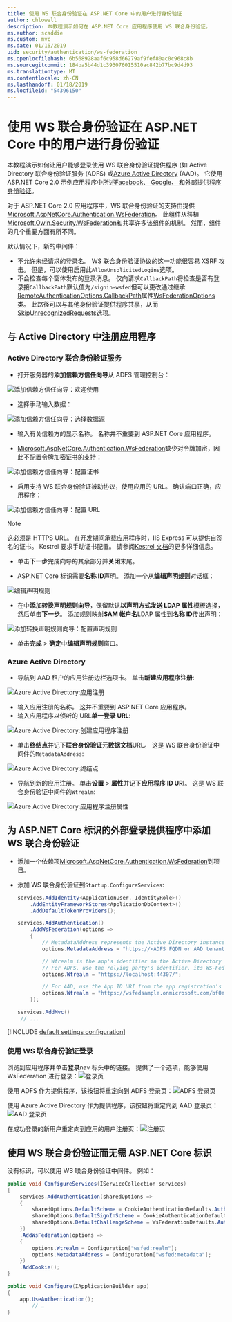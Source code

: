 ```yaml
---
title: 使用 WS 联合身份验证在 ASP.NET Core 中的用户进行身份验证
author: chlowell
description: 本教程演示如何在 ASP.NET Core 应用程序使用 WS 联合身份验证。
ms.author: scaddie
ms.custom: mvc
ms.date: 01/16/2019
uid: security/authentication/ws-federation
ms.openlocfilehash: 6b568928aaf6c958d66279af9fef80ac0c968c8b
ms.sourcegitcommit: 184ba5b44d1c393076015510ac842b77bc9d4d93
ms.translationtype: MT
ms.contentlocale: zh-CN
ms.lasthandoff: 01/18/2019
ms.locfileid: "54396150"
---
```

# <a name="authenticate-users-with-ws-federation-in-aspnet-core"></a>使用 WS 联合身份验证在 ASP.NET Core 中的用户进行身份验证

本教程演示如何让用户能够登录使用 WS 联合身份验证提供程序 (如 Active Directory 联合身份验证服务 (ADFS) 或[Azure Active Directory](/azure/active-directory/) (AAD)。 它使用 ASP.NET Core 2.0 示例应用程序中所述[Facebook、 Google、 和外部提供程序身份验证](xref:security/authentication/social/index)。

对于 ASP.NET Core 2.0 应用程序中，WS 联合身份验证的支持由提供[Microsoft.AspNetCore.Authentication.WsFederation](https://www.nuget.org/packages/Microsoft.AspNetCore.Authentication.WsFederation)。 此组件从移植[Microsoft.Owin.Security.WsFederation](https://www.nuget.org/packages/Microsoft.Owin.Security.WsFederation)和共享许多该组件的机制。 然而，组件的几个重要方面有所不同。

默认情况下，新的中间件：

* 不允许未经请求的登录名。 WS 联合身份验证协议的这一功能很容易 XSRF 攻击。 但是，可以使用启用此`AllowUnsolicitedLogins`选项。
* 不会检查每个窗体发布的登录消息。 仅向请求`CallbackPath`将检查是否有登录接`CallbackPath`默认值为`/signin-wsfed`但可以更改通过继承[RemoteAuthenticationOptions.CallbackPath](/dotnet/api/microsoft.aspnetcore.authentication.remoteauthenticationoptions.callbackpath)属性[WsFederationOptions](/dotnet/api/microsoft.aspnetcore.authentication.wsfederation.wsfederationoptions)类。 此路径可以与其他身份验证提供程序共享，从而[SkipUnrecognizedRequests](/dotnet/api/microsoft.aspnetcore.authentication.wsfederation.wsfederationoptions.skipunrecognizedrequests)选项。

## <a name="register-the-app-with-active-directory"></a>与 Active Directory 中注册应用程序

### <a name="active-directory-federation-services"></a>Active Directory 联合身份验证服务

* 打开服务器的**添加信赖方信任向导**从 ADFS 管理控制台：

![添加信赖方信任向导：欢迎使用](ws-federation/_static/AdfsAddTrust.png)

* 选择手动输入数据：

![添加信赖方信任向导：选择数据源](ws-federation/_static/AdfsSelectDataSource.png)

* 输入有关信赖方的显示名称。 名称并不重要到 ASP.NET Core 应用程序。

* [Microsoft.AspNetCore.Authentication.WsFederation](https://www.nuget.org/packages/Microsoft.AspNetCore.Authentication.WsFederation)缺少对令牌加密，因此不配置令牌加密证书的支持：

![添加信赖方信任向导：配置证书](ws-federation/_static/AdfsConfigureCert.png)

* 启用支持 WS 联合身份验证被动协议，使用应用的 URL。 确认端口正确，应用程序：

![添加信赖方信任向导：配置 URL](ws-federation/_static/AdfsConfigureUrl.png)

> [!NOTE]
> 这必须是 HTTPS URL。 在开发期间承载应用程序时，IIS Express 可以提供自签名的证书。 Kestrel 要求手动证书配置。 请参阅[Kestrel 文档](xref:fundamentals/servers/kestrel)的更多详细信息。

* 单击**下一步**完成向导的其余部分并**关闭**末尾。

* ASP.NET Core 标识需要**名称 ID**声明。 添加一个从**编辑声明规则**对话框：

![编辑声明规则](ws-federation/_static/EditClaimRules.png)

* 在中**添加转换声明规则向导**，保留默认**以声明方式发送 LDAP 属性**模板选择，然后单击**下一步**。 添加规则映射**SAM 帐户名**LDAP 属性到**名称 ID**传出声明：

![添加转换声明规则向导：配置声明规则](ws-federation/_static/AddTransformClaimRule.png)

* 单击**完成** > **确定**中**编辑声明规则**窗口。

### <a name="azure-active-directory"></a>Azure Active Directory

* 导航到 AAD 租户的应用注册边栏选项卡。 单击**新建应用程序注册**:

![Azure Active Directory:应用注册](ws-federation/_static/AadNewAppRegistration.png)

* 输入应用注册的名称。 这并不重要到 ASP.NET Core 应用程序。
* 输入应用程序以侦听的 URL**单一登录 URL**:

![Azure Active Directory:创建应用程序注册](ws-federation/_static/AadCreateAppRegistration.png)

* 单击**终结点**并记下**联合身份验证元数据文档**URL。 这是 WS 联合身份验证中间件的`MetadataAddress`:

![Azure Active Directory:终结点](ws-federation/_static/AadFederationMetadataDocument.png)

* 导航到新的应用注册。 单击**设置** > **属性**并记下**应用程序 ID URI**。 这是 WS 联合身份验证中间件的`Wtrealm`:

![Azure Active Directory:应用程序注册属性](ws-federation/_static/AadAppIdUri.png)

## <a name="add-ws-federation-as-an-external-login-provider-for-aspnet-core-identity"></a>为 ASP.NET Core 标识的外部登录提供程序中添加 WS 联合身份验证

* 添加一个依赖项[Microsoft.AspNetCore.Authentication.WsFederation](https://www.nuget.org/packages/Microsoft.AspNetCore.Authentication.WsFederation)到项目。
* 添加 WS 联合身份验证到`Startup.ConfigureServices`:

    ```csharp
    services.AddIdentity<ApplicationUser, IdentityRole>()
        .AddEntityFrameworkStores<ApplicationDbContext>()
        .AddDefaultTokenProviders();

    services.AddAuthentication()
        .AddWsFederation(options =>
        {
            // MetadataAddress represents the Active Directory instance used to authenticate users.
            options.MetadataAddress = "https://<ADFS FQDN or AAD tenant>/FederationMetadata/2007-06/FederationMetadata.xml";

            // Wtrealm is the app's identifier in the Active Directory instance.
            // For ADFS, use the relying party's identifier, its WS-Federation Passive protocol URL:
            options.Wtrealm = "https://localhost:44307/";

            // For AAD, use the App ID URI from the app registration's Properties blade:
            options.Wtrealm = "https://wsfedsample.onmicrosoft.com/bf0e7e6d-056e-4e37-b9a6-2c36797b9f01";
        });

    services.AddMvc()
     // ...
    ```

[!INCLUDE [default settings configuration](social/includes/default-settings.md)]

### <a name="log-in-with-ws-federation"></a>使用 WS 联合身份验证登录

浏览到应用程序并单击**登录**nav 标头中的链接。 提供了一个选项，能够使用 WsFederation 进行登录：![登录页](ws-federation/_static/WsFederationButton.png)

使用 ADFS 作为提供程序，该按钮将重定向到 ADFS 登录页：![ADFS 登录页](ws-federation/_static/AdfsLoginPage.png)

使用 Azure Active Directory 作为提供程序，该按钮将重定向到 AAD 登录页：![AAD 登录页](ws-federation/_static/AadSignIn.png)

在成功登录的新用户重定向到应用的用户注册页：![注册页](ws-federation/_static/Register.png)

## <a name="use-ws-federation-without-aspnet-core-identity"></a>使用 WS 联合身份验证而无需 ASP.NET Core 标识

没有标识，可以使用 WS 联合身份验证中间件。 例如：

```csharp
public void ConfigureServices(IServiceCollection services)
{
    services.AddAuthentication(sharedOptions =>
    {
        sharedOptions.DefaultScheme = CookieAuthenticationDefaults.AuthenticationScheme;
        sharedOptions.DefaultSignInScheme = CookieAuthenticationDefaults.AuthenticationScheme;
        sharedOptions.DefaultChallengeScheme = WsFederationDefaults.AuthenticationScheme;
    })
    .AddWsFederation(options =>
    {
        options.Wtrealm = Configuration["wsfed:realm"];
        options.MetadataAddress = Configuration["wsfed:metadata"];
    })
    .AddCookie();
}

public void Configure(IApplicationBuilder app)
{
    app.UseAuthentication();
        // …
}
```

